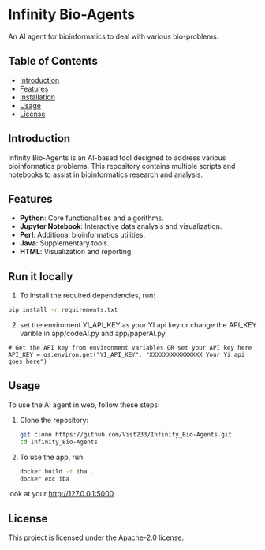 # Infinity Bio-Agents

An AI agent for bioinformatics to deal with various bio-problems.

## Table of Contents

- [Introduction](#introduction)
- [Features](#features)
- [Installation](#installation)
- [Usage](#usage)
- [License](#license)

## Introduction

Infinity Bio-Agents is an AI-based tool designed to address various bioinformatics problems. This repository contains multiple scripts and notebooks to assist in bioinformatics research and analysis.

## Features

- **Python**: Core functionalities and algorithms.
- **Jupyter Notebook**: Interactive data analysis and visualization.
- **Perl**: Additional bioinformatics utilities.
- **Java**: Supplementary tools.
- **HTML**: Visualization and reporting.

## Run it locally

1. To install the required dependencies, run:

```bash
pip install -r requirements.txt
```

2. set the enviroment YI_API_KEY as your YI api key or change the API_KEY varible in app/codeAI.py and app/paperAI.py

```
# Get the API key from environment variables OR set your API key here
API_KEY = os.environ.get("YI_API_KEY", "XXXXXXXXXXXXXXX Your Yi api goes here")
```

## Usage

To use the AI agent in web, follow these steps:

1. Clone the repository:
    ```bash
    git clone https://github.com/Vist233/Infinity_Bio-Agents.git
    cd Infinity_Bio-Agents
    ```

2. To use the app, run:
    ```bash
    docker build -t iba .
    docker exc iba
    ```

look at your http://127.0.0.1:5000

## License

This project is licensed under the Apache-2.0 license.

